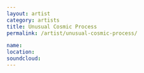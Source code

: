```yaml
---
layout: artist
category: artists
title: Unusual Cosmic Process
permalink: /artist/unusual-cosmic-process/

name: 
location: 
soundcloud: 
---
```



